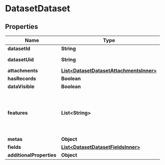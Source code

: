 

# DatasetDataset


## Properties

| Name | Type | Description | Notes |
|------------ | ------------- | ------------- | -------------|
|**datasetId** | **String** |  |  [optional] |
|**datasetUid** | **String** |  |  [optional] [readonly] |
|**attachments** | [**List&lt;DatasetDatasetAttachmentsInner&gt;**](DatasetDatasetAttachmentsInner.md) |  |  [optional] |
|**hasRecords** | **Boolean** |  |  [optional] |
|**dataVisible** | **Boolean** |  |  [optional] |
|**features** | **List&lt;String&gt;** | A map of available features for a dataset, with the fields they apply to.  |  [optional] |
|**metas** | **Object** |  |  [optional] |
|**fields** | [**List&lt;DatasetDatasetFieldsInner&gt;**](DatasetDatasetFieldsInner.md) |  |  [optional] |
|**additionalProperties** | **Object** |  |  [optional] |



